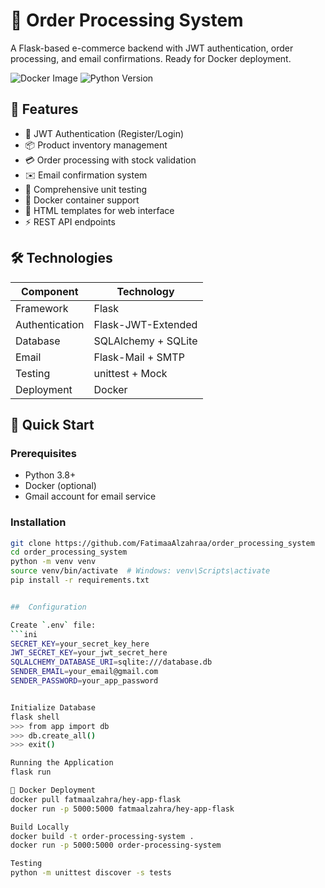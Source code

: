 # 🛒 Order Processing System

A Flask-based e-commerce backend with JWT authentication, order processing, and email confirmations. Ready for Docker deployment.

![Docker Image](https://img.shields.io/docker/pulls/fatmaalzahra/hey-app-flask) 
![Python Version](https://img.shields.io/badge/python-3.8%2B-blue)

## 🌟 Features

- 🔐 JWT Authentication (Register/Login)
- 📦 Product inventory management
- 💳 Order processing with stock validation
- ✉️ Email confirmation system
- 🧪 Comprehensive unit testing
- 🐳 Docker container support
- 📝 HTML templates for web interface
- ⚡ REST API endpoints

## 🛠️ Technologies

| Component          | Technology               |
|--------------------|--------------------------|
| Framework          | Flask                    |
| Authentication     | Flask-JWT-Extended       |
| Database           | SQLAlchemy + SQLite      |
| Email              | Flask-Mail + SMTP        |
| Testing            | unittest + Mock          |
| Deployment         | Docker                   |

## 🚀 Quick Start

### Prerequisites
- Python 3.8+
- Docker (optional)
- Gmail account for email service

### Installation
```bash
git clone https://github.com/FatimaaAlzahraa/order_processing_system
cd order_processing_system
python -m venv venv
source venv/bin/activate  # Windows: venv\Scripts\activate
pip install -r requirements.txt


##  Configuration

Create `.env` file:
```ini
SECRET_KEY=your_secret_key_here
JWT_SECRET_KEY=your_jwt_secret_here
SQLALCHEMY_DATABASE_URI=sqlite:///database.db
SENDER_EMAIL=your_email@gmail.com
SENDER_PASSWORD=your_app_password


Initialize Database
flask shell
>>> from app import db
>>> db.create_all()
>>> exit()

Running the Application
flask run

🐳 Docker Deployment
docker pull fatmaalzahra/hey-app-flask
docker run -p 5000:5000 fatmaalzahra/hey-app-flask

Build Locally
docker build -t order-processing-system .
docker run -p 5000:5000 order-processing-system

Testing
python -m unittest discover -s tests
